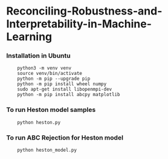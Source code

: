 # Reconciling-Robustness-and-Interpretability-in-Machine-Learning


### Installation in Ubuntu

        python3 -m venv venv
        source venv/bin/activate
        python -m pip --upgrade pip
        python -m pip install wheel numpy
        sudo apt-get install libopenmpi-dev
        python -m pip install abcpy matplotlib

### To run Heston model samples

        python heston.py


### To run ABC Rejection for Heston model

        python heston_model.py

